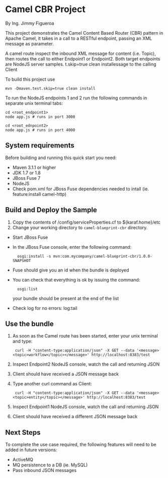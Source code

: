 Camel CBR Project
======================
By Ing. Jimmy Figueroa

This project demonstrates the Camel Content Based Router (CBR) pattern in Apache Camel, 
it takes in a call to a RESTful endpoint, passing an XML message as parameter.

A camel route inspect the inbound XML message for content (i.e. Topic), then routes
the call to either Endpoint1 or Endpoint2. Both target endpoints are NodeJS server samples.
t.skip=true clean installessage to the calling Client

To build this project use

    mvn -Dmaven.test.skip=true clean install

To run the NodeJS endpoints 1 and 2 run the following commands in separate unix terminal tabs:

    cd <root_endpoint1>
    node app.js # runs in port 3000

    cd <root_ednpoint2>
    node app.js # runs in port 4000


System requirements
-------------------

Before building and running this quick start you need:

* Maven 3.1.1 or higher
* JDK 1.7 or 1.8
* JBoss Fuse 7
* NodeJS
* Check pom.xml for JBoss Fuse dependencies needed to intall (ie. feature:install camel-http)

Build and Deploy the Sample
---------------------------

1. Copy the contents of <root>/config/serviceProperties.cf to ${karaf.home}/etc
2. Change your working directory to `camel-blueprint-cbr` directory.
* Start JBoss Fuse 
* In the JBoss Fuse console, enter the following command:

        osgi:install -s mvn:com.mycompany/camel-blueprint-cbr/1.0.0-SNAPSHOT

* Fuse should give you an id when the bundle is deployed

* You can check that everything is ok by issuing  the command:

        osgi:list
   your bundle should be present at the end of the list

* Check log for no errors:
        log:tail

Use the bundle
---------------------

1. As soon as the Camel route has been started, enter your unix terminal and type:

        curl -H "content-type:application/json" -X GET --data '<message><topic>workflow</topic></message>' http://localhost:8383/test

2. Inspect Endpoint2 NodeJS console, watch the call and returning JSON

3. Client should have received a JSON message back

4. Type another curl command as Client:

        curl -H "content-type:application/json" -X GET --data '<message><topic>entity</topic></message>' http://localhost:8383/test

5. Inspect Endpoint1 NodeJS console, watch the call and returning JSON

6. Client should have received a different JSON message back

Next Steps
----------

To complete the use case required, the following features will need to be added in future versions:

* ActiveMQ
* MQ persistence to a DB (ie. MySQL)
* Pass inbound JSON messages
